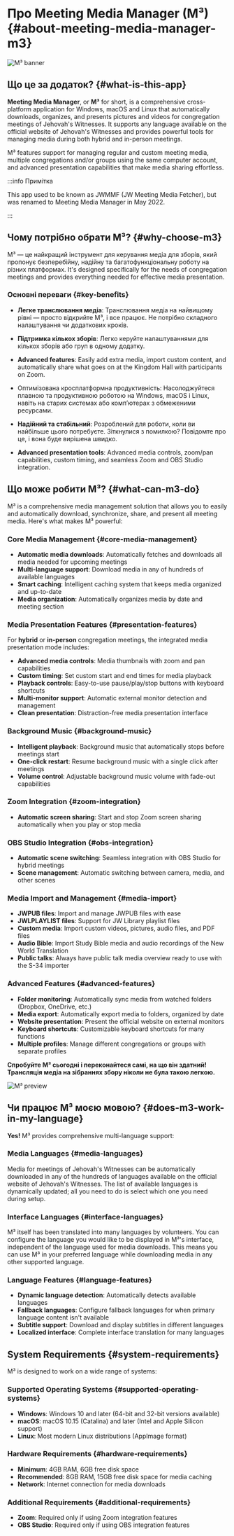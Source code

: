 # Про Meeting Media Manager (M³) {#about-meeting-media-manager-m3}

![M³ banner](./../assets/m3-banner.png)

## Що це за додаток? {#what-is-this-app}

**Meeting Media Manager**, or **M³** for short, is a comprehensive cross-platform application for Windows, macOS and Linux that automatically downloads, organizes, and presents pictures and videos for congregation meetings of Jehovah's Witnesses. It supports any language available on the official website of Jehovah's Witnesses and provides powerful tools for managing media during both hybrid and in-person meetings.

M³ features support for managing regular and custom meeting media, multiple congregations and/or groups using the same computer account, and advanced presentation capabilities that make media sharing effortless.

:::info Примітка

This app used to be known as JWMMF (JW Meeting Media Fetcher), but was renamed to Meeting Media Manager in May 2022.

:::

## Чому потрібно обрати M³? {#why-choose-m3}

M³ — це найкращий інструмент для керування медіа для зборів, який пропонує безперебійну, надійну та багатофункціональну роботу на різних платформах. It's designed specifically for the needs of congregation meetings and provides everything needed for effective media presentation.

### Основні переваги {#key-benefits}

- **Легке транслювання медіа**: Транслювання медіа на найвищому рівні — просто відкрийте M³, і все працює. Не потрібно складного налаштування чи додаткових кроків.

- **Підтримка кількох зборів**: Легко керуйте налаштуваннями для кількох зборів або груп в одному додатку.

- **Advanced features**: Easily add extra media, import custom content, and automatically share what goes on at the Kingdom Hall with participants on Zoom.

- Оптимізована кросплатформна продуктивність: Насолоджуйтеся плавною та продуктивною роботою на Windows, macOS і Linux, навіть на старих системах або комп’ютерах з обмеженими ресурсами.

- **Надійний та стабільний**: Розроблений для роботи, коли ви найбільше цього потребуєте. Зіткнулися з помилкою? Повідомте про це, і вона буде вирішена швидко.

- **Advanced presentation tools**: Advanced media controls, zoom/pan capabilities, custom timing, and seamless Zoom and OBS Studio integration.

## Що може робити M³? {#what-can-m3-do}

M³ is a comprehensive media management solution that allows you to easily and automatically download, synchronize, share, and present all meeting media. Here's what makes M³ powerful:

### Core Media Management {#core-media-management}

- **Automatic media downloads**: Automatically fetches and downloads all media needed for upcoming meetings
- **Multi-language support**: Download media in any of hundreds of available languages
- **Smart caching**: Intelligent caching system that keeps media organized and up-to-date
- **Media organization**: Automatically organizes media by date and meeting section

### Media Presentation Features {#presentation-features}

For **hybrid** or **in-person** congregation meetings, the integrated media presentation mode includes:

- **Advanced media controls**: Media thumbnails with zoom and pan capabilities
- **Custom timing**: Set custom start and end times for media playback
- **Playback controls**: Easy-to-use pause/play/stop buttons with keyboard shortcuts
- **Multi-monitor support**: Automatic external monitor detection and management
- **Clean presentation**: Distraction-free media presentation interface

### Background Music {#background-music}

- **Intelligent playback**: Background music that automatically stops before meetings start
- **One-click restart**: Resume background music with a single click after meetings
- **Volume control**: Adjustable background music volume with fade-out capabilities

### Zoom Integration {#zoom-integration}

- **Automatic screen sharing**: Start and stop Zoom screen sharing automatically when you play or stop media

### OBS Studio Integration {#obs-integration}

- **Automatic scene switching**: Seamless integration with OBS Studio for hybrid meetings
- **Scene management**: Automatic switching between camera, media, and other scenes

### Media Import and Management {#media-import}

- **JWPUB files**: Import and manage JWPUB files with ease
- **JWLPLAYLIST files**: Support for JW Library playlist files
- **Custom media**: Import custom videos, pictures, audio files, and PDF files
- **Audio Bible**: Import Study Bible media and audio recordings of the New World Translation
- **Public talks**: Always have public talk media overview ready to use with the S-34 importer

### Advanced Features {#advanced-features}

- **Folder monitoring**: Automatically sync media from watched folders (Dropbox, OneDrive, etc.)
- **Media export**: Automatically export media to folders, organized by date
- **Website presentation**: Present the official website on external monitors
- **Keyboard shortcuts**: Customizable keyboard shortcuts for many functions
- **Multiple profiles**: Manage different congregations or groups with separate profiles

**Спробуйте M³ сьогодні і переконайтеся самі, на що він здатний! Трансляція медіа на зібраннях збору ніколи не була такою легкою.**

![M³ preview](./../assets/m3-preview.png)

## Чи працює M³ моєю мовою? {#does-m3-work-in-my-language}

**Yes!** M³ provides comprehensive multi-language support:

### Media Languages {#media-languages}

Media for meetings of Jehovah's Witnesses can be automatically downloaded in any of the hundreds of languages available on the official website of Jehovah's Witnesses. The list of available languages is dynamically updated; all you need to do is select which one you need during setup.

### Interface Languages {#interface-languages}

M³ itself has been translated into many languages by volunteers. You can configure the language you would like to be displayed in M³'s interface, independent of the language used for media downloads. This means you can use M³ in your preferred language while downloading media in any other supported language.

### Language Features {#language-features}

- **Dynamic language detection**: Automatically detects available languages
- **Fallback languages**: Configure fallback languages for when primary language content isn't available
- **Subtitle support**: Download and display subtitles in different languages
- **Localized interface**: Complete interface translation for many languages

## System Requirements {#system-requirements}

M³ is designed to work on a wide range of systems:

### Supported Operating Systems {#supported-operating-systems}

- **Windows**: Windows 10 and later (64-bit and 32-bit versions available)
- **macOS**: macOS 10.15 (Catalina) and later (Intel and Apple Silicon support)
- **Linux**: Most modern Linux distributions (AppImage format)

### Hardware Requirements {#hardware-requirements}

- **Minimum**: 4GB RAM, 6GB free disk space
- **Recommended**: 8GB RAM, 15GB free disk space for media caching
- **Network**: Internet connection for media downloads

### Additional Requirements {#additional-requirements}

- **Zoom**: Required only if using Zoom integration features
- **OBS Studio**: Required only if using OBS integration features
